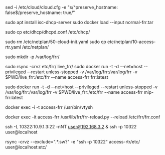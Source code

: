 sed -i /etc/cloud/cloud.cfg -e "s/^preserve_hostname: false$/preserve_hostname: true/"

sudo apt install isc-dhcp-server
sudo docker load --input normal-frr.tar

sudo cp etc/dhcp/dhcpd.conf /etc/dhcp/

sudo rm /etc/netplan/50-cloud-init.yaml
sudo cp etc/netplan/10-access-rtr.yaml /etc/netplan/

sudo mkdir -p /var/log/frr/

sudo rsync -crvz etc/frr/ live_frr/
sudo docker run -t -d --net=host --privileged --restart unless-stopped -v /var/log/frr:/var/log/frr -v $PWD/live_frr:/etc/frr --name access-frr frr:latest

sudo docker run -t -d --net=host --privileged --restart unless-stopped -v /var/log/frr:/var/log/frr -v $PWD/live_frr:/etc/frr --name access-frr mip-frr:latest

docker exec -i -t access-frr /usr/bin/vtysh

docker exec -it access-frr /usr/lib/frr/frr-reload.py --reload /etc/frr/frr.conf



ssh -L 10322:10.9.1.3:22 -nNT user@192.168.3.2 &
ssh -p 10322 user@localhost

rsync -crvz --exclude=".*.sw?" -e "ssh -p 10322" access-rtr/etc/ user@localhost:etc/

